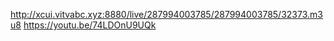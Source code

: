 http://xcui.vitvabc.xyz:8880/live/287994003785/287994003785/32373.m3u8 
https://youtu.be/74LDOnU9UQk
